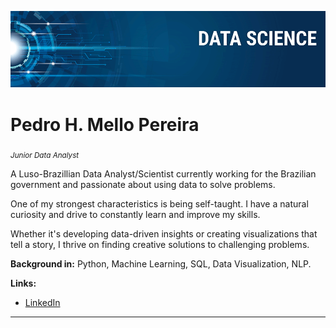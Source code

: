 

<p align="center">
  <img src="banner.png" >
</p>

# Pedro H. Mello Pereira
<sub>*Junior Data Analyst*</sub>

A Luso-Brazillian Data Analyst/Scientist currently working for the Brazilian government and passionate about using data to solve problems. 

One of my strongest characteristics is being self-taught. I have a natural curiosity and drive to constantly learn and improve my skills.

Whether it's developing data-driven insights or creating visualizations that tell a story, I thrive on finding creative solutions to challenging problems.

**Background in:** Python, Machine Learning, SQL, Data Visualization, NLP.

**Links:**

* [LinkedIn](linkedin.com/in/pedro-h-mello-b893701b1)

---
